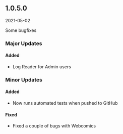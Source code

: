 ## 1.0.5.0

2021-05-02

Some bugfixes

### Major Updates

#### Added

- Log Reader for Admin users

### Minor Updates

#### Added

- Now runs automated tests when pushed to GitHub

#### Fixed

- Fixed a couple of bugs with Webcomics
